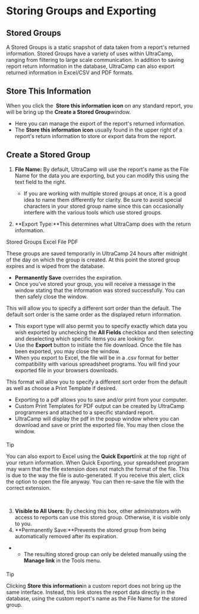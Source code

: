 # Storing Groups and Exporting
## Stored Groups


A Stored Groups is a static snapshot of data taken from a report's returned information. Stored Groups have a variety of uses within UltraCamp, ranging from filtering to large scale communication. In addition to saving report return information in the database, UltraCamp can also export returned information in Excel/CSV and PDF formats.    



## Store This Information


When you click the  **Store this information** **icon** on any standard report, you will be bring up the **Create a Stored Group**window. 


* Here you can manage the export of the report's returned information.
* The **Store this information** **icon** usually found in the upper right of a report's return information to store or export data from the report.


## 


## Create a Stored Group


1. **File Name:** By default, UltraCamp will use the report's name as the File Name for the data you are exporting, but you can modify this using the text field to the right.
	* If you are working with multiple stored groups at once, it is a good idea to name them differently for clarity. Be sure to avoid special characters in your stored group name since this can occasionally interfere with the various tools which use stored groups.


2. **Export Type:**This determines what UltraCamp does with the return information.




Stored Groups Excel File PDF

These groups are saved temporarily in UltraCamp 24 hours after midnight of the day on which the group is created. At this point the stored group expires and is wiped from the database.
* **Permanently Save** overrides the expiration.
* Once you've stored your group, you will receive a message in the window stating that the information was stored successfully. You can then safely close the window.



This will allow you to specify a different sort order than the default. The default sort order is the same order as the displayed return information.
* This export type will also permit you to specify exactly which data you wish exported by unchecking the **All Fields** checkbox and then selecting and deselecting which specific items you are looking for.
* Use the **Export** button to initiate the file download. Once the file has been exported, you may close the window.
* When you export to Excel, the file will be in a .csv format for better compatibility with various spreadsheet programs. You will find your exported file in your browsers downloads.



This format will allow you to specify a different sort order from the default as well as choose a Print Template if desired.
* Exporting to a pdf allows you to save and/or print from your computer.
* Custom Print Templates for PDF output can be created by UltraCamp programmers and attached to a specific standard report.
* UltraCamp will display the pdf in the popup window where you can download and save or print the exported file. You may then close the window.





#### 
Tip


You can also export to Excel using the **Quick Export**link at the top right of your return information. When Quick Exporting, your spreadsheet program may warn that the file extension does not match the format of the file. This is due to the way the file is auto-generated. If you receive this alert, click the option to open the file anyway. You can then re-save the file with the correct extension.



 


3. **Visible to All Users:** By checking this box, other administrators with access to reports can use this stored group. Otherwise, it is visible only to you.
4. **Permanently Save:**Prevents the stored group from being automatically removed after its expiration.


* + The resulting stored group can only be deleted manually using the **Manage link** in the Tools menu.



#### 
Tip


Clicking **Store this information**in a custom report does not bring up the same interface. Instead, this link stores the report data directly in the database, using the custom report's name as the File Name for the stored group.



 

